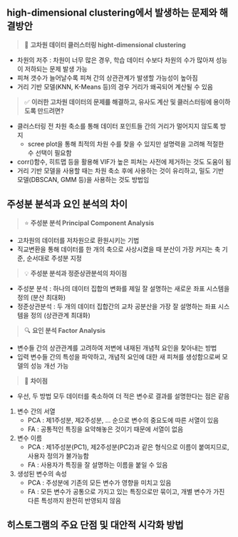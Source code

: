 ## high-dimensional clustering에서 발생하는 문제와 해결방안
> 📶 **고차원 데이터 클러스터링 hight-dimensional clustering**
* 차원의 저주 : 차원이 너무 많은 경우, 학습 데이터 수보다 차원의 수가 많아져 성능이 저하되는 문제 발생 가능
* 피쳐 갯수가 늘어날수록 피쳐 간의 상관관계가 발생할 가능성이 높아짐
* 거리 기반 모델(KNN, K-Means 등)의 경우 거리가 왜곡되어 계산될 수 있음
> ✅ **이러한 고차원 데이터의 문제를 해결하고, 유사도 계산 및 클러스터링에 용이하도록 만드려면?**
* 클러스터링 전 차원 축소를 통해 데이터 포인트들 간의 거리가 멀어지지 않도록 방지
  * scree plot을 통해 최적의 차원 수를 찾을 수 있지만 설명력을 고려해 적절한 수 선택이 필요함
* corr()함수, 히트맵 등을 활용해 VIF가 높은 피쳐는 사전에 제거하는 것도 도움이 됨
* 거리 기반 모델을 사용할 때는 차원 축소 후에 사용하는 것이 유리하고, 밀도 기반 모델(DBSCAN, GMM 등)을 사용하는 것도 방법임

## 주성분 분석과 요인 분석의 차이
> ⭐ **주성분 분석 Principal Component Analysis**
* 고차원의 데이터를 저차원으로 환원시키는 기법
* 직교변환을 통해 데이터를 한 개의 축으로 사상시켰을 때 분산이 가장 커지는 축 기준, 순서대로 주성분 지정
> 💡 **주성분 분석과 정준상관분석의 차이점**
  * 주성분 분석 : 하나의 데이터 집합의 변화를 제일 잘 설명하는 새로운 좌표 시스템을 정의 (분산 최대화)
  * 정준상관분석 : 두 개의 데이터 집합간의 교차 공분산을 가장 잘 설명하는 좌표 시스템을 정의 (상관관계 최대화)
> 🔍 **요인 분석 Factor Analysis**
* 변수들 간의 상관관계를 고려하여 저변에 내재된 개념적 요인을 찾아내는 방법
* 입력 변수들 간의 특성을 파악하고, 개념적 요인에 대한 새 피쳐를 생성함으로써 모델의 성능 개선 가능
> 🙌 **차이점**
* 우선, 두 방법 모두 데이터를 축소하여 더 적은 변수로 결과를 설명한다는 점은 같음
1. 변수 간의 서열
   * PCA : 제1주성분, 제2주성분, ... 순으로 변수의 중요도에 따른 서열이 있음
   * FA : 공통적인 특징을 요약해놓은 것이기 때문에 서열이 없음
2. 변수 이름
   * PCA : 제1주성분(PC1), 제2주성분(PC2)과 같은 형식으로 이름이 붙여지므로, 사용자 정의가 불가능함
   * FA : 사용자가 특징을 잘 설명하는 이름을 붙일 수 있음
3. 생성된 변수의 속성
   * PCA : 주성분에 기존의 모든 변수가 영향을 미치고 있음
   * FA : 모든 변수가 공통으로 가지고 있는 특징으로만 묶이고, 개별 변수가 가진 다른 특성까지 완전히 반영되지 않음

## 히스토그램의 주요 단점 및 대안적 시각화 방법




